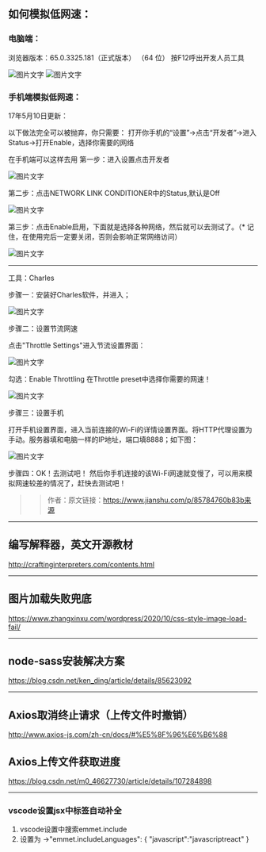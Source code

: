 ## 如何模拟低网速：

### 电脑端：

浏览器版本：65.0.3325.181（正式版本） （64 位） 按F12呼出开发人员工具 

![图片文字](./imgs/1.png)
![图片文字](./imgs/2.png)





### 手机端模拟低网速：

17年5月10日更新：

以下做法完全可以被抛弃，你只需要：
打开你手机的“设置”->点击“开发者”->进入Status->打开Enable，选择你需要的网络

在手机端可以这样去用
第一步：进入设置点击开发者


![图片文字](./imgs/3.png)

第二步：点击NETWORK LINK CONDITIONER中的Status,默认是Off

![图片文字](./imgs/4.png)


第三步：点击Enable启用，下面就是选择各种网络，然后就可以去测试了。（* 记住，在使用完后一定要关闭，否则会影响正常网络访问）

![图片文字](./imgs/5.png)



--------------------------------------------------------------------------------


工具：Charles

步骤一：安装好Charles软件，并进入；



![图片文字](./imgs/6.png)



步骤二：设置节流网速

点击"Throttle Settings"进入节流设置界面：


![图片文字](./imgs/7.png)



勾选：Enable Throttling
在Throttle preset中选择你需要的网速！

![图片文字](./imgs/8.png)



步骤三：设置手机

打开手机设置界面，进入当前连接的Wi-Fi的详情设置界面。将HTTP代理设置为手动。服务器填和电脑一样的IP地址，端口填8888；如下图：



![图片文字](./imgs/9.png)






步骤四：OK！去测试吧！
然后你手机连接的该Wi-Fi网速就变慢了，可以用来模拟网速较差的情况了，赶快去测试吧！

>> 作者：原文链接：https://www.jianshu.com/p/85784760b83b来源


-----


## 编写解释器，英文开源教材

http://craftinginterpreters.com/contents.html

---

## 图片加载失败兜底

https://www.zhangxinxu.com/wordpress/2020/10/css-style-image-load-fail/

---

## node-sass安装解决方案

https://blog.csdn.net/ken_ding/article/details/85623092


----

##  Axios取消终止请求（上传文件时撤销）
http://www.axios-js.com/zh-cn/docs/#%E5%8F%96%E6%B6%88 
##  Axios上传文件获取进度
https://blog.csdn.net/m0_46627730/article/details/107284898


-----

### vscode设置jsx中标签自动补全
1. vscode设置中搜索emmet.include
2. 设置为 ->"emmet.includeLanguages": { "javascript":"javascriptreact" }